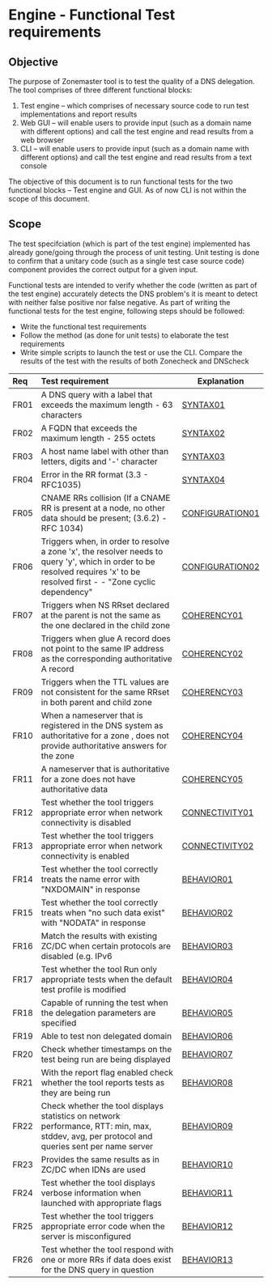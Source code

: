 Engine - Functional Test requirements
======================================

Objective
----------
The purpose of Zonemaster tool is to test the quality of a DNS delegation.
The tool comprises of three different functional blocks: 
   1. Test engine – which comprises of necessary source code to run test
implementations and report results
   2. Web GUI – will enable users to provide input (such as a domain name 
with different options) and call the test engine and read results from a web
browser
   3. CLI – will enable users to provide input (such as a domain name with
different options) and call the test engine and read results from a text
console

The objective of this document is to run functional tests for the two
functional blocks – Test engine and GUI. As of now CLI is not within the
scope of this document.

Scope
------

The test specifciation (which is part of the test engine) implemented has already
gone/going through the process of unit testing. Unit testing is done to
confirm that a unitary code (such as a single test case source code)
component provides the correct output for a given input. 

Functional tests are intended to verify whether the code (written as part of
the test engine) accurately detects the DNS problem's it is meant to detect
with neither false positive nor false negative. As part of writing the
functional tests for the test engine, following steps should be followed:
   * Write the functional test requirements
   * Follow the method (as done for unit tests) to elaborate the test
   requirements
   * Write simple scripts to launch the test or use the CLI.  Compare the 
   results of the test with the results of both Zonecheck and DNScheck


|Req| Test requirement                           |Explanation|
|:--|:-------------------------------------------|-----------|
|FR01|A DNS query with a label that exceeds the maximum length - 63 characters|[SYNTAX01](../specifications/functional-tests/SYNTAX-TP/syntax01.md)|
|FR02|A FQDN that exceeds the maximum length - 255 octets|[SYNTAX02](../specifications/functional-tests/SYNTAX-TP/syntax02.md)|
|FR03|A host name label with other than letters, digits and '-' character|[SYNTAX03](../specifications/functional-tests/SYNTAX-TP/syntax03.md)|
|FR04|Error in the RR format (3.3 - RFC1035)|[SYNTAX04](../specifications/functional-tests/SYNTAX-TP/syntax04.md)|
|FR05|CNAME RRs collision (If a CNAME RR is present at a node, no other data should be present; (3.6.2) - RFC 1034) |[CONFIGURATION01](../specifications/functional-tests/CONFIGURATION-TP/configuration01.md)|
|FR06|Triggers when, in order to resolve a zone 'x', the resolver needs to query 'y', which in order to be resolved requires 'x' to be resolved first - - "Zone cyclic dependency"|[CONFIGURATION02](../specifications/functional-tests/CONFIGURATION-TP/configuration02.md)|
|FR07|Triggers when NS RRset declared at the parent is not the same as the one declared in the child zone|[COHERENCY01](../specifications/functional-tests/COHERENCY-TP/coherency01.md)|
|FR08|Triggers when glue A record does not point to the same IP address as the corresponding authoritative A record|[COHERENCY02](../specifications/functional-tests/COHERENCY-TP/coherency02.md)|
|FR09|Triggers when the TTL values are not consistent for the same RRset in both parent and child zone|[COHERENCY03](../specifications/functional-tests/COHERENCY-TP/coherency03.md)|
|FR10|When a nameserver that is registered in the DNS system as authoritative for a zone , does not provide authoritative answers for the zone |[COHERENCY04](../specifications/functional-tests/COHERENCY-TP/coherency04.md)|
|FR11|A nameserver that is authoritative for a zone does not have authoritative data|[COHERENCY05](../specifications/functional-tests/COHERENCY-TP/coherency05.md)|
|FR12|Test whether the tool triggers appropriate error when network connectivity is disabled|[CONNECTIVITY01](../specifications/functional-tests/CONNECTIVITY-TP/connectivity01.md)|
|FR13|Test whether the tool triggers appropriate error when network connectivity is enabled|[CONNECTIVITY02](../specifications/functional-tests/CONNECTIVITY-TP/connectivity02.md)|
|FR14|Test whether the tool correctly treats the name error with "NXDOMAIN" in response|[BEHAVIOR01](../specifications/functional-tests/BEHAVIOR-TP/behavior01.md)|
|FR15|Test whether the tool correctly treats when "no such data exist"  with "NODATA" in response|[BEHAVIOR02](../specifications/functional-tests/BEHAVIOR-TP/behavior02.md)|
|FR16|Match the results with existing ZC/DC when certain protocols are disabled (e.g. IPv6|[BEHAVIOR03](../specifications/functional-tests/BEHAVIOR-TP/behavior03.md)|
|FR17|Test whether the tool Run only appropriate tests when the default test profile is modified|[BEHAVIOR04](../specifications/functional-tests/BEHAVIOR-TP/behavior04.md)|
|FR18|Capable of running the test when the delegation parameters are specified|[BEHAVIOR05](../specifications/functional-tests/BEHAVIOR-TP/behavior05.md)|
|FR19|Able to test non delegated domain|[BEHAVIOR06](../specifications/functional-tests/BEHAVIOR-TP/behavior06.md)|
|FR20|Check whether timestamps on the test being run are being displayed|[BEHAVIOR07](../specifications/functional-tests/BEHAVIOR-TP/behavior07.md)|
|FR21|With the report flag enabled check whether the tool reports tests as they are being run|[BEHAVIOR08](../specifications/functional-tests/BEHAVIOR-TP/behavior08.md)|
|FR22|Check whether the tool displays statistics on network performance, RTT: min, max, stddev, avg, per protocol and queries sent per name server|[BEHAVIOR09](../specifications/functional-tests/BEHAVIOR-TP/behavior09.md)|
|FR23|Provides the same results as in ZC/DC when IDNs are used|[BEHAVIOR10](../specifications/functional-tests/BEHAVIOR-TP/behavior10.md)|
|FR24|Test whether the tool displays verbose information when launched with appropriate flags|[BEHAVIOR11](../specifications/functional-tests/BEHAVIOR-TP/behavior11.md)|
|FR25|Test whether the tool triggers appropriate error code when the server is misconfigured|[BEHAVIOR12](../specifications/functional-tests/BEHAVIOR-TP/behavior12.md)|
|FR26|Test whether the tool respond with one or more RRs if data does exist for the DNS query in question|[BEHAVIOR13](../specifications/functional-tests/BEHAVIOR-TP/behavior13.md)|

